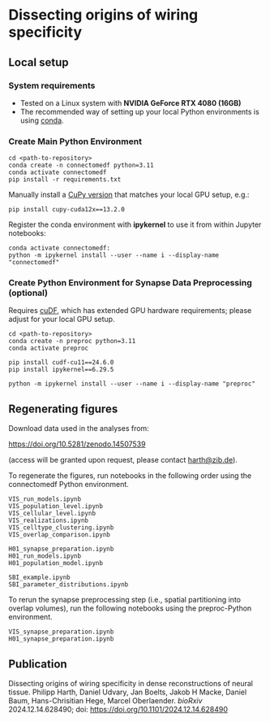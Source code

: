 # Dissecting origins of wiring specificity

## Local setup

### System requirements
- Tested on a Linux system with **NVIDIA GeForce RTX 4080 (16GB)** 
- The recommended way of setting up your local Python environments is using [conda](https://docs.conda.io/projects/conda/en/stable/user-guide/index.html).

### Create Main Python Environment 
```
cd <path-to-repository>
conda create -n connectomedf python=3.11
conda activate connectomedf
pip install -r requirements.txt
```
Manually install a [CuPy version](https://docs.cupy.dev/en/stable/install.html) that matches your local GPU setup, e.g.:
```
pip install cupy-cuda12x==13.2.0
```
Register the conda environment with **ipykernel** to use it from within Jupyter notebooks:
```
conda activate connectomedf:
python -m ipykernel install --user --name i --display-name "connectomedf"
```
### Create Python Environment for Synapse Data Preprocessing (optional) 
Requires [cuDF](https://github.com/rapidsai/cudf), which has extended GPU hardware requirements; please adjust for your local GPU setup.
```
cd <path-to-repository>
conda create -n preproc python=3.11
conda activate preproc 

pip install cudf-cu11==24.6.0
pip install ipykernel==6.29.5

python -m ipykernel install --user --name i --display-name "preproc"
```

## Regenerating figures

Download data used in the analyses from:

https://doi.org/10.5281/zenodo.14507539 

(access will be granted upon request, please contact <harth@zib.de>).

To regenerate the figures, run notebooks in the following order  using the connectomedf Python environment.
```
VIS_run_models.ipynb
VIS_population_level.ipynb
VIS_cellular_level.ipynb
VIS_realizations.ipynb
VIS_celltype_clustering.ipynb
VIS_overlap_comparison.ipynb

H01_synapse_preparation.ipynb
H01_run_models.ipynb
H01_population_model.ipynb

SBI_example.ipynb
SBI_parameter_distributions.ipynb
```

To rerun the synapse preprocessing step (i.e., spatial partitioning into overlap volumes), run the following notebooks using the preproc-Python environment.
```
VIS_synapse_preparation.ipynb
H01_synapse_preparation.ipynb 
```

## Publication
Dissecting origins of wiring specificity in dense reconstructions of neural tissue.
Philipp Harth, Daniel Udvary, Jan Boelts, Jakob H Macke, Daniel Baum, Hans-Chrisitian Hege, Marcel Oberlaender.
*bioRxiv* 2024.12.14.628490; doi: https://doi.org/10.1101/2024.12.14.628490
